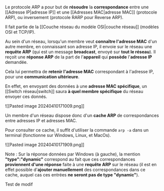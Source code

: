 
Le protocole ARP a pour but de **résoudre** la **correspondance** entre une [[Adresse IP|adresse IP]] et une [[Adresses MAC|adresse MAC]] (protocole ARP), ou inversement (protocole RARP pour Reverse ARP).

Il fait partie de la [[Couche réseau du modèle OSI|couche réseau]] (modèles OSI et TCP/IP).

Au sein d'un réseau, lorsqu'un membre veut **connaître l'adresse MAC** d'un autre membre, en connaissant son adresse IP, il envoie sur le réseau une **requête ARP** (qui est un message **broadcast**, envoyé sur **tout le réseau**).
Il reçoit une **réponse ARP** de la part de l'**appareil** qui **possède** l'**adresse IP** demandée.

Cela lui permettra de **retenir l'adresse MAC** correspondant à l'adresse IP, pour une **communication ultérieure**.

En effet, en envoyant des données à une **adresse MAC spécifique**, un [[Switch réseau|switch]] saura **à quel membre spécifique** du réseau envoyer ces donnés.

![[Pasted image 20240410171009.png]]

Un membre d'un réseau dispose donc d'un **cache ARP** de correspondances entre adresses IP et adresses MAC.

Pour consulter ce cache, il suffit d'utiliser la commande ``arp -a`` dans un terminal (fonctionne sur Windows, Linux, et MacOs).

![[Pasted image 20240410171909.png]]

Note : Sur la réponse données par Windows (à gauche), la mention **"type":"dynamic"** correspond au fait que ces correspondances **proviennent d'une réponse** faite à une **requête ARP** sur le réseau (il est en effet possible d'**ajouter manuellement** des correspondances dans ce cache, auquel cas ces entrées **ne seront pas de type "dynamic"**).


Test de modif
